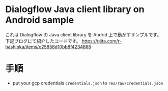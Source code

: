 # Dialogflow Java client library on Android sample

これは Dialogflow の Java client library を Andrid 上で動かすサンプルです。
下記ブログにて紹介したコードです。
https://qiita.com/r-hashioka/items/c25858d10bb8f4234865


# 手順
- put your gcp credentials ```credentials.json``` to ```res/raw/credentials.json```
